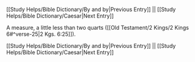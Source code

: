 [[Study Helps/Bible Dictionary/By and by|Previous Entry]]  ||  [[Study Helps/Bible Dictionary/Caesar|Next Entry]]

 A measure, a little less than two quarts ([[Old Testament/2 Kings/2 Kings 6#^verse-25|2 Kgs. 6:25]]).

[[Study Helps/Bible Dictionary/By and by|Previous Entry]]  ||  [[Study Helps/Bible Dictionary/Caesar|Next Entry]]